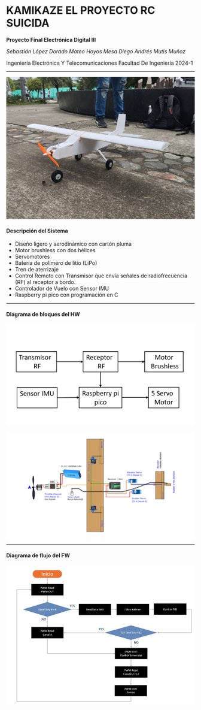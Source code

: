 # KAMIKAZE EL PROYECTO RC SUICIDA
**Proyecto Final Electrónica Digital III**

*Sebastián López Dorado
Mateo Hoyos Mesa
Diego Andrés Mutis Muñoz*

Ingeniería Electrónica Y Telecomunicaciones
Facultad De Ingeniería
2024-1

------------

![](https://raw.githubusercontent.com/MateoHoyos/Proyecto_Final/main/Evidencia/avion.png)

#### Descripción del Sistema
- Diseño ligero y aerodinámico con cartón pluma
- Motor brushless con dos hélices
- Servomotores
- Batería de polímero de litio (LiPo)
- Tren de aterrizaje
- Control Remoto con Transmisor que envía señales de radiofrecuencia (RF) al receptor a bordo.
- Controlador de Vuelo con Sensor IMU 
- Raspberry pi pico con programación en C

------------


#### Diagrama de bloques del HW
![](https://raw.githubusercontent.com/MateoHoyos/Proyecto_Final/main/Evidencia/diagrama.png)

![](https://raw.githubusercontent.com/MateoHoyos/Proyecto_Final/main/Maqueta/rc-model-ucak-yapimi-making-rc-airplane-Servo-Motor-installation.jpg)

------------


#### Diagrama de flujo del FW
![](https://raw.githubusercontent.com/MateoHoyos/Proyecto_Final/main/Evidencia/flujo.png)
